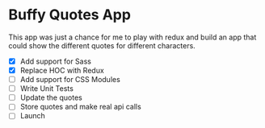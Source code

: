 # Buffy Quotes App
This app was just a chance for me to play with redux and build an app that could show the different quotes for different characters.  

- [x] Add support for Sass
- [x] Replace HOC with Redux
- [ ] Add support for CSS Modules
- [ ] Write Unit Tests
- [ ] Update the quotes
- [ ] Store quotes and make real api calls
- [ ] Launch
